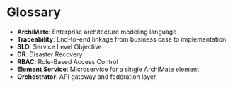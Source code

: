 # Glossary

- **ArchiMate**: Enterprise architecture modeling language
- **Traceability**: End-to-end linkage from business case to implementation
- **SLO**: Service Level Objective
- **DR**: Disaster Recovery
- **RBAC**: Role-Based Access Control
- **Element Service**: Microservice for a single ArchiMate element
- **Orchestrator**: API gateway and federation layer

